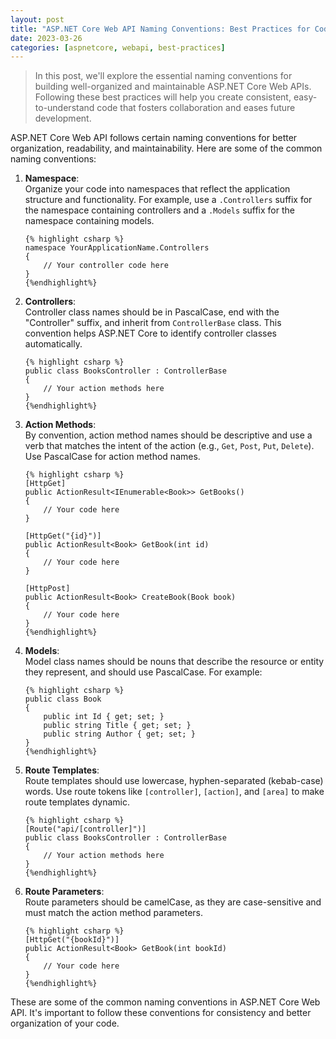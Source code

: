 ```yaml
---
layout: post
title: "ASP.NET Core Web API Naming Conventions: Best Practices for Code Organization"
date: 2023-03-26
categories: [aspnetcore, webapi, best-practices]
---
```


> In this post, we'll explore the essential naming conventions for building well-organized and maintainable ASP.NET Core Web APIs. Following these best practices will help you create consistent, easy-to-understand code that fosters collaboration and eases future development.

ASP.NET Core Web API follows certain naming conventions for better organization, readability, and maintainability. Here are some of the common naming conventions:

1.  **Namespace**:  
    Organize your code into namespaces that reflect the application structure and functionality. For example, use a `.Controllers` suffix for the namespace containing controllers and a `.Models` suffix for the namespace containing models.

        {% highlight csharp %}
        namespace YourApplicationName.Controllers
        {
            // Your controller code here
        }
        {%endhighlight%}

2.  **Controllers**:  
    Controller class names should be in PascalCase, end with the "Controller" suffix, and inherit from `ControllerBase` class. This convention helps ASP.NET Core to identify controller classes automatically.

        {% highlight csharp %}
        public class BooksController : ControllerBase
        {
            // Your action methods here
        }
        {%endhighlight%}

3.  **Action Methods**:  
    By convention, action method names should be descriptive and use a verb that matches the intent of the action (e.g., `Get`, `Post`, `Put`, `Delete`). Use PascalCase for action method names.

        {% highlight csharp %}
        [HttpGet]
        public ActionResult<IEnumerable<Book>> GetBooks()
        {
            // Your code here
        }

        [HttpGet("{id}")]
        public ActionResult<Book> GetBook(int id)
        {
            // Your code here
        }

        [HttpPost]
        public ActionResult<Book> CreateBook(Book book)
        {
            // Your code here
        }
        {%endhighlight%}

4.  **Models**:  
    Model class names should be nouns that describe the resource or entity they represent, and should use PascalCase. For example:

        {% highlight csharp %}
        public class Book
        {
            public int Id { get; set; }
            public string Title { get; set; }
            public string Author { get; set; }
        }
        {%endhighlight%}

5.  **Route Templates**:  
    Route templates should use lowercase, hyphen-separated (kebab-case) words. Use route tokens like `[controller]`, `[action]`, and `[area]` to make route templates dynamic.

        {% highlight csharp %}
        [Route("api/[controller]")]
        public class BooksController : ControllerBase
        {
            // Your action methods here
        }
        {%endhighlight%}

6.  **Route Parameters**:  
    Route parameters should be camelCase, as they are case-sensitive and must match the action method parameters.

        {% highlight csharp %}
        [HttpGet("{bookId}")]
        public ActionResult<Book> GetBook(int bookId)
        {
            // Your code here
        }
        {%endhighlight%}

These are some of the common naming conventions in ASP.NET Core Web API. It's important to follow these conventions for consistency and better organization of your code.
